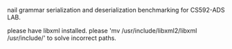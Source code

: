 nail grammar serialization and deserialization benchmarking for CS592-ADS LAB.

please have libxml installed.
please 'mv /usr/include/libxml2/libxml /usr/include/' to solve incorrect paths.
